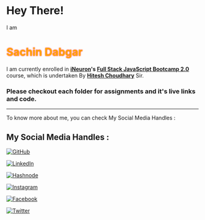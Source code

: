 # Hey There!

I am <h1 style="color:orange; text-shadow: 0 0 3px #FF0000">Sachin Dabgar</h1> I am currently enrolled in **[iNeuron](https://ineuron.ai/ "iNeuron")'s [Full Stack JavaScript Bootcamp 2.0](https://ineuron.ai/course/Full-Stack-JavaScript-Bootcamp-2.0 "FSJS 2.0")** course, which is undertaken By **[Hitesh Choudhary](https://hiteshchoudhary.com/ "Hitesh Choudhary")** Sir.

### Please checkout each folder for assignments and it's live links and code.

---

To know more about me, you can check My Social Media Handles :

## My Social Media Handles :

[![GitHub](https://img.shields.io/badge/github-Fork%20Me-%23121011.svg?style=for-the-badge&logo=github&logoColor=white)](https://github.com/Sreenivasulu-Kalluru)

[![LinkedIn](https://img.shields.io/badge/linkedin-Connect%20With%20Me-%230077B5.svg?style=for-the-badge&logo=linkedin&logoColor=white)](https://www.linkedin.com/in/vasu-k-8069201b0)

[![Hashnode](https://img.shields.io/badge/Hashnode-Follow%20Me-2962FF?style=for-the-badge&logo=hashnode&logoColor=white)](https://vasuk24.hashnode.dev/)

[![Instagram](https://img.shields.io/badge/Instagram-Follow%20Me-%23E4405F.svg?style=for-the-badge&logo=Instagram&logoColor=white)](https://www.instagram.com/iam_vs24/)

[![Facebook](https://img.shields.io/badge/Facebook-Follow%20Me-%231877F2.svg?style=for-the-badge&logo=Facebook&logoColor=white)](https://www.facebook.com/vasu.kalluru24)

[![Twitter](https://img.shields.io/badge/Twitter-Tweet%20Me-%231DA1F2.svg?style=for-the-badge&logo=Twitter&logoColor=white)](https://twitter.com/vasuk24)
